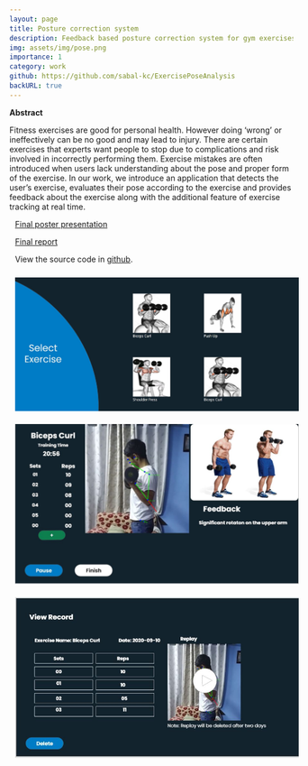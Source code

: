 ```yaml
---
layout: page
title: Posture correction system
description: Feedback based posture correction system for gym exercises using human pose estimation (major project completed as part of undergraduate study)
img: assets/img/pose.png
importance: 1
category: work
github: https://github.com/sabal-kc/ExercisePoseAnalysis
backURL: true
---
```


<link 
  href="http://cdnjs.cloudflare.com/ajax/libs/font-awesome/4.3.0/css/font-awesome.css" 
  rel="stylesheet"  type='text/css'>

<b> Abstract </b>

Fitness exercises are good for personal health. However doing ‘wrong’ or ineffectively can be no good and may lead to injury. There are certain exercises that experts want people to stop due to complications and risk involved in
incorrectly performing them. Exercise mistakes are often introduced when users lack understanding about the pose and proper form of the exercise. In our work, we introduce an application that detects the user’s exercise, evaluates
their pose according to the exercise and provides feedback about the exercise along with the additional feature of exercise tracking at real time.

<i class="fa fa-file-pdf-o" style="color:red;padding-right:10px"></i> <a href="/assets/pdf/Poster-Presentation.pdf" target="_blank"> Final poster presentation</a>

<i class="fa fa-file-pdf-o" style="color:red;padding-right:10px"></i> <a href="/assets/pdf/Posture_Correction_Final.pdf" target="_blank"> Final report </a>

<i class="fa-brands fa-github" style="padding-right:10px"></i>View the source code in <a href="https://github.com/sabal-kc/ExercisePoseAnalysis">github</a>.

<section style="text-align:center;">
    <img src="/assets/img/exercise_selection_page.JPG" style="width:600px; height:auto; margin:10px;align:center;" />
    <img src="/assets/img/exercise_page.JPG" style="width:600px; height:auto; margin:10px;" />
    <img src="/assets/img/record_page.JPG" style="width:600px; height:auto; margin:10px;" />
</section>
